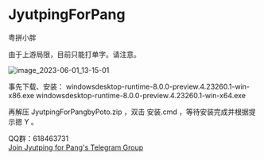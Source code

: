 # JyutpingForPang
粤拼小胖

由于上游局限，目前只能打单字。请注意。

![image_2023-06-01_13-15-01](https://github.com/isPoto/JyutpingForPang/assets/59009389/0b6f1a88-c035-4615-bc67-6c0f17b33d29)


事先下载、安装：
windowsdesktop-runtime-8.0.0-preview.4.23260.1-win-x86.exe
windowsdesktop-runtime-8.0.0-preview.4.23260.1-win-x64.exe

再解压 JyutpingForPangbyPoto.zip ，双击 安装.cmd ，等待安装完成并根据提示摁 Y 。  

QQ群：618463731  
[Join Jyutping for Pang's Telegram Group](https://t.me/PotoGroup)  
